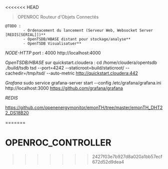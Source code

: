<<<<<<< HEAD
>OPENROC
>Routeur d'Objets Connectés

    @TODO :
            - Ordenacement du lancement (Serveur Web, Websocket Server [REDIS[SERIAL]])**
            - OpenTSDB/HBASE distant pour stockage/analyse**
            - OpenTSDB Visualisatuer**
    
  *NODE-HTTP*
  port : 4000
  http://localhost:4000
  
  *OpenTSDB/HBASE* 
  sur quickstart.cloudera :
   cd /home/cloudera/opentsdb
   ./build/tsdb tsd --port=4242 --staticroot=build/staticroot/ --cachedir=/tmp/tsd/  --auto-metric
  http://quickstart.cloudera:442
  
  *Grafana*
   sudo service grafana-server start --config /etc/grafana/grafana.ini
   http://localhost:3000
   https://github.com/grafana/grafana
   
   *REDIS*
  
  
  https://github.com/openenergymonitor/emonTH/tree/master/emonTH_DHT22_DS18B20
            
=======
# OPENROC_CONTROLLER
>>>>>>> 2427f03e7b927d8a020a1bb57ecf672d52d9dea4
